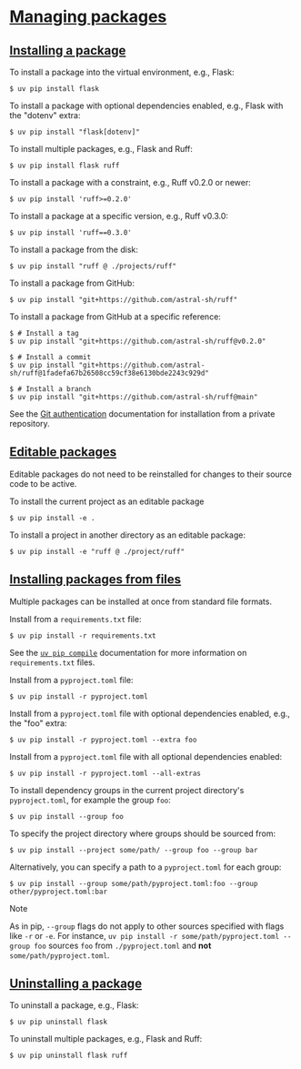 # [Managing packages](#managing-packages)

## [Installing a package](#installing-a-package)

To install a package into the virtual environment, e.g., Flask:

```
$ uv pip install flask

```

To install a package with optional dependencies enabled, e.g., Flask with the "dotenv" extra:

```
$ uv pip install "flask[dotenv]"

```

To install multiple packages, e.g., Flask and Ruff:

```
$ uv pip install flask ruff

```

To install a package with a constraint, e.g., Ruff v0.2.0 or newer:

```
$ uv pip install 'ruff>=0.2.0'

```

To install a package at a specific version, e.g., Ruff v0.3.0:

```
$ uv pip install 'ruff==0.3.0'

```

To install a package from the disk:

```
$ uv pip install "ruff @ ./projects/ruff"

```

To install a package from GitHub:

```
$ uv pip install "git+https://github.com/astral-sh/ruff"

```

To install a package from GitHub at a specific reference:

```
$ # Install a tag
$ uv pip install "git+https://github.com/astral-sh/ruff@v0.2.0"

$ # Install a commit
$ uv pip install "git+https://github.com/astral-sh/ruff@1fadefa67b26508cc59cf38e6130bde2243c929d"

$ # Install a branch
$ uv pip install "git+https://github.com/astral-sh/ruff@main"

```

See the [Git authentication](../../concepts/authentication/#git-authentication) documentation for installation from a private repository.

## [Editable packages](#editable-packages)

Editable packages do not need to be reinstalled for changes to their source code to be active.

To install the current project as an editable package

```
$ uv pip install -e .

```

To install a project in another directory as an editable package:

```
$ uv pip install -e "ruff @ ./project/ruff"

```

## [Installing packages from files](#installing-packages-from-files)

Multiple packages can be installed at once from standard file formats.

Install from a `requirements.txt` file:

```
$ uv pip install -r requirements.txt

```

See the [`uv pip compile`](../compile/) documentation for more information on `requirements.txt` files.

Install from a `pyproject.toml` file:

```
$ uv pip install -r pyproject.toml

```

Install from a `pyproject.toml` file with optional dependencies enabled, e.g., the "foo" extra:

```
$ uv pip install -r pyproject.toml --extra foo

```

Install from a `pyproject.toml` file with all optional dependencies enabled:

```
$ uv pip install -r pyproject.toml --all-extras

```

To install dependency groups in the current project directory's `pyproject.toml`, for example the group `foo`:

```
$ uv pip install --group foo

```

To specify the project directory where groups should be sourced from:

```
$ uv pip install --project some/path/ --group foo --group bar

```

Alternatively, you can specify a path to a `pyproject.toml` for each group:

```
$ uv pip install --group some/path/pyproject.toml:foo --group other/pyproject.toml:bar

```

Note

As in pip, `--group` flags do not apply to other sources specified with flags like `-r` or `-e`. For instance, `uv pip install -r some/path/pyproject.toml --group foo` sources `foo` from `./pyproject.toml` and **not** `some/path/pyproject.toml`.

## [Uninstalling a package](#uninstalling-a-package)

To uninstall a package, e.g., Flask:

```
$ uv pip uninstall flask

```

To uninstall multiple packages, e.g., Flask and Ruff:

```
$ uv pip uninstall flask ruff

```
